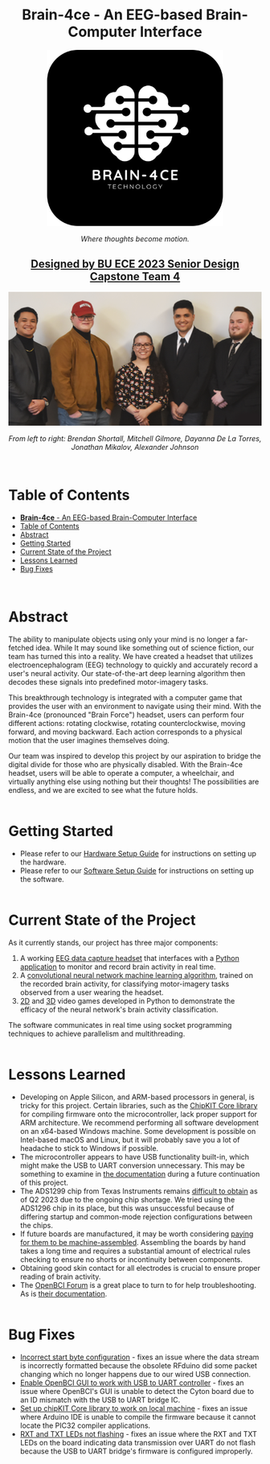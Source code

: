 <div style="text-align: center;">

# **Brain-4ce** - An EEG-based Brain-Computer Interface

</div>


<p align="center">
    <img src="./Documents/brain_4ce_logo.png" alt="Brain 4ce Logo" style="display:block; margin:auto;" width="350">
    <br>
    <em>Where thoughts become motion.</em>
</p>
<h2 style="text-decoration: underline; text-align: center">Designed by BU ECE 2023 Senior Design Capstone Team 4</h2>
<p align="center">
    <img src="./Documents/team_photo.png" alt="Brain 4ce Logo" style="display:block; margin:auto;" width="600">
    <br>
    <em>From left to right: Brendan Shortall, Mitchell Gilmore, Dayanna De La Torres, Jonathan Mikalov, Alexander Johnson</em>
</p>
<br>

# Table of Contents
- [**Brain-4ce** - An EEG-based Brain-Computer Interface](#brain-4ce---an-eeg-based-brain-computer-interface)
- [Table of Contents](#table-of-contents)
- [Abstract](#abstract)
- [Getting Started](#getting-started)
- [Current State of the Project](#current-state-of-the-project)
- [Lessons Learned](#lessons-learned)
- [Bug Fixes](#bug-fixes)

<br>

# Abstract
The ability to manipulate objects using only your mind is no longer a far-fetched idea. While It may sound like something out of science fiction, our team has turned this into a reality. We have created a headset that utilizes electroencephalogram (EEG) technology to quickly and accurately record a user's neural activity. Our state-of-the-art deep learning algorithm then decodes these signals into predefined motor-imagery tasks.

This breakthrough technology is integrated with a computer game that provides the user with an environment to navigate using their mind. With the Brain-4ce (pronounced "Brain Force") headset, users can perform four different actions: rotating clockwise, rotating counterclockwise, moving forward, and moving backward. Each action corresponds to a physical motion that the user imagines themselves doing.

Our team was inspired to develop this project by our aspiration to bridge the digital divide for those who are physically disabled. With the Brain-4ce headset, users will be able to operate a computer, a wheelchair, and virtually anything else using nothing but their thoughts! The possibilities are endless, and we are excited to see what the future holds.
<br></br>

# Getting Started
- Please refer to our [Hardware Setup Guide](./hardware/README_HARDWARE.md) for instructions on setting up the hardware.
- Please refer to our [Software Setup Guide](./mainmenu/README_SOFTWARE.md) for instructions on setting up the software.
<br></br>

# Current State of the Project
As it currently stands, our project has three major components:
1. A working [EEG data capture headset](./hardware/electrical/cyton%20wired/) that interfaces with a [Python application](./GUI/) to monitor and record brain activity in real time.
2. A [convolutional neural network machine learning algorithm](./Physionet%20Dataloader/), trained on the recorded brain activity, for classifying motor-imagery tasks observed from a user wearing the headset.
3. [2D](./2D%20Game/) and [3D](./Virtual%20Environment/) video games developed in Python to demonstrate the efficacy of the neural network's brain activity classification.

The software communicates in real time using socket programming techniques to achieve parallelism and multithreading.
<br></br>

# Lessons Learned
- Developing on Apple Silicon, and ARM-based processors in general, is tricky for this project. Certain libraries, such as the [ChipKIT Core library](https://chipkit.net/wiki/index.php?title=ChipKIT_core) for compiling firmware onto the microcontroller, lack proper support for ARM architecture. We recommend performing all software development on an x64-based Windows machine. Some development is possible on Intel-based macOS and Linux, but it will probably save you a lot of headache to stick to Windows if possible.
- The microcontroller appears to have USB functionality built-in, which might make the USB to UART conversion unnecessary. This may be something to examine in [the documentation](https://ww1.microchip.com/downloads/en/DeviceDoc/PIC32MX1XX2XX%20283644-PIN_Datasheet_DS60001168L.pdf) during a future continuation of this project.
- The ADS1299 chip from Texas Instruments remains [difficult to obtain](https://www.findchips.com/search/ADS1299) as of Q2 2023 due to the ongoing chip shortage. We tried using the ADS1296 chip in its place, but this was unsuccessful because of differing startup and common-mode rejection configurations between the chips.
- If future boards are manufactured, it may be worth considering [paying for them to be machine-assembled](https://jlcpcb.com/parts). Assembling the boards by hand takes a long time and requires a substantial amount of electrical rules checking to ensure no shorts or incontinuity between components.
- Obtaining good skin contact for all electrodes is crucial to ensure proper reading of brain activity.
- The [OpenBCI Forum](https://openbci.com/forum/index.php?p=/discussions) is a great place to turn to for help troubleshooting. As is [their documentation](https://docs.openbci.com).
<br></br>

# Bug Fixes
- [Incorrect start byte configuration](https://github.com/atjohnson/brain-4ce-old/issues/10) - fixes an issue where the data stream is incorrectly formatted because the obsolete RFduino did some packet changing which no longer happens due to our wired USB connection.
- [Enable OpenBCI GUI to work with USB to UART controller](https://github.com/atjohnson/brain-4ce-old/issues/11) - fixes an issue where OpenBCI's GUI is unable to detect the Cyton board due to an ID mismatch with the USB to UART bridge IC.
- [Set up chipKIT Core library to work on local machine](https://github.com/atjohnson/brain-4ce-old/issues/12) - fixes an issue where Arduino IDE is unable to compile the firmware because it cannot locate the PIC32 compiler applications.
- [RXT and TXT LEDs not flashing](https://github.com/BostonUniversitySeniorDesign/brain-4ce/issues/4) - fixes an issue where the RXT and TXT LEDs on the board indicating data transmission over UART do not flash because the USB to UART bridge's firmware is configured improperly.
